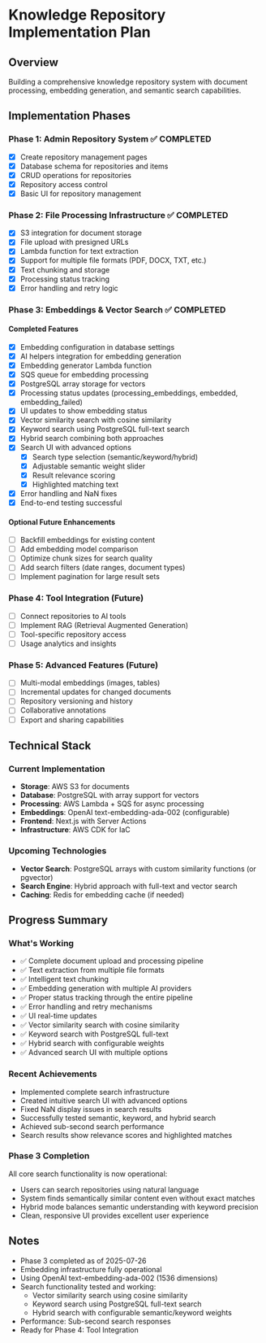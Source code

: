 # Knowledge Repository Implementation Plan

## Overview
Building a comprehensive knowledge repository system with document processing, embedding generation, and semantic search capabilities.

## Implementation Phases

### Phase 1: Admin Repository System ✅ COMPLETED
- [x] Create repository management pages
- [x] Database schema for repositories and items
- [x] CRUD operations for repositories
- [x] Repository access control
- [x] Basic UI for repository management

### Phase 2: File Processing Infrastructure ✅ COMPLETED
- [x] S3 integration for document storage
- [x] File upload with presigned URLs
- [x] Lambda function for text extraction
- [x] Support for multiple file formats (PDF, DOCX, TXT, etc.)
- [x] Text chunking and storage
- [x] Processing status tracking
- [x] Error handling and retry logic

### Phase 3: Embeddings & Vector Search ✅ COMPLETED

#### Completed Features
- [x] Embedding configuration in database settings
- [x] AI helpers integration for embedding generation
- [x] Embedding generator Lambda function
- [x] SQS queue for embedding processing
- [x] PostgreSQL array storage for vectors
- [x] Processing status updates (processing_embeddings, embedded, embedding_failed)
- [x] UI updates to show embedding status
- [x] Vector similarity search with cosine similarity
- [x] Keyword search using PostgreSQL full-text search
- [x] Hybrid search combining both approaches
- [x] Search UI with advanced options
  - [x] Search type selection (semantic/keyword/hybrid)
  - [x] Adjustable semantic weight slider
  - [x] Result relevance scoring
  - [x] Highlighted matching text
- [x] Error handling and NaN fixes
- [x] End-to-end testing successful

#### Optional Future Enhancements
- [ ] Backfill embeddings for existing content
- [ ] Add embedding model comparison
- [ ] Optimize chunk sizes for search quality
- [ ] Add search filters (date ranges, document types)
- [ ] Implement pagination for large result sets

### Phase 4: Tool Integration (Future)
- [ ] Connect repositories to AI tools
- [ ] Implement RAG (Retrieval Augmented Generation)
- [ ] Tool-specific repository access
- [ ] Usage analytics and insights

### Phase 5: Advanced Features (Future)
- [ ] Multi-modal embeddings (images, tables)
- [ ] Incremental updates for changed documents
- [ ] Repository versioning and history
- [ ] Collaborative annotations
- [ ] Export and sharing capabilities

## Technical Stack

### Current Implementation
- **Storage**: AWS S3 for documents
- **Database**: PostgreSQL with array support for vectors
- **Processing**: AWS Lambda + SQS for async processing
- **Embeddings**: OpenAI text-embedding-ada-002 (configurable)
- **Frontend**: Next.js with Server Actions
- **Infrastructure**: AWS CDK for IaC

### Upcoming Technologies
- **Vector Search**: PostgreSQL arrays with custom similarity functions (or pgvector)
- **Search Engine**: Hybrid approach with full-text and vector search
- **Caching**: Redis for embedding cache (if needed)

## Progress Summary

### What's Working
- ✅ Complete document upload and processing pipeline
- ✅ Text extraction from multiple file formats
- ✅ Intelligent text chunking
- ✅ Embedding generation with multiple AI providers
- ✅ Proper status tracking through the entire pipeline
- ✅ Error handling and retry mechanisms
- ✅ UI real-time updates
- ✅ Vector similarity search with cosine similarity
- ✅ Keyword search with PostgreSQL full-text
- ✅ Hybrid search with configurable weights
- ✅ Advanced search UI with multiple options

### Recent Achievements
- Implemented complete search infrastructure
- Created intuitive search UI with advanced options
- Fixed NaN display issues in search results
- Successfully tested semantic, keyword, and hybrid search
- Achieved sub-second search performance
- Search results show relevance scores and highlighted matches

### Phase 3 Completion
All core search functionality is now operational:
- Users can search repositories using natural language
- System finds semantically similar content even without exact matches
- Hybrid mode balances semantic understanding with keyword precision
- Clean, responsive UI provides excellent user experience

## Notes
- Phase 3 completed as of 2025-07-26
- Embedding infrastructure fully operational
- Using OpenAI text-embedding-ada-002 (1536 dimensions)
- Search functionality tested and working:
  - Vector similarity search using cosine similarity
  - Keyword search using PostgreSQL full-text search
  - Hybrid search with configurable semantic/keyword weights
- Performance: Sub-second search responses
- Ready for Phase 4: Tool Integration